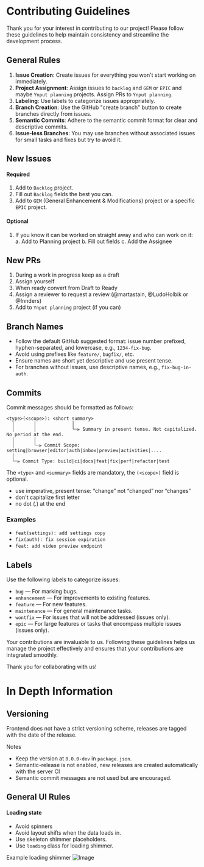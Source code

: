 # Contributing Guidelines

Thank you for your interest in contributing to our project!
Please follow these guidelines to help maintain consistency and streamline the development process.

## General Rules

1. **Issue Creation**: Create issues for everything you won't start working on immediately.
2. **Project Assignment**: Assign issues to `backlog` and `GEM` or `EPIC` and maybe `Ynput planning` projects. Assign PRs to `Ynput planning`.
3. **Labeling**: Use labels to categorize issues appropriately.
4. **Branch Creation**: Use the GitHub "create branch" button to create branches directly from issues.
5. **Semantic Commits**: Adhere to the semantic commit format for clear and descriptive commits.
6. **Issue-less Branches**: You may use branches without associated issues for small tasks and fixes but try to avoid it.

## New Issues

#### Required

1. Add to `Backlog` project.
2. Fill out `Backlog` fields the best you can.
3. Add to `GEM` (General Enhancement & Modifications) project or a specific `EPIC` project.

#### Optional

1. If you know it can be worked on straight away and who can work on it:
   a. Add to Planning project
   b. Fill out fields
   c. Add the Assignee

## New PRs

1. During a work in progress keep as a draft
2. Assign yourself
3. When ready convert from Draft to Ready
4. Assign a reviewer to request a review (@martastain, @LudoHolbik or @Innders)
5. Add to `Ynput planning` project (if you can)

## Branch Names

- Follow the default GitHub suggested format: issue number prefixed, hyphen-separated, and lowercase, e.g., `1234-fix-bug`.
- Avoid using prefixes like `feature/`, `bugfix/`, etc.
- Ensure names are short yet descriptive and use present tense.
- For branches without issues, use descriptive names, e.g., `fix-bug-in-auth`.

## Commits

Commit messages should be formatted as follows:

```
<type>(<scope>): <short summary>
  │       │             │
  │       │             └─⫸ Summary in present tense. Not capitalized. No period at the end.
  │       │
  │       └─⫸ Commit Scope: setting|browser|editor|auth|inbox|preview|activities|....
  │
  └─⫸ Commit Type: build|ci|docs|feat|fix|perf|refactor|test
```

The `<type>` and `<summary>` fields are mandatory, the `(<scope>)` field is optional.

- use imperative, present tense: “change” not “changed” nor “changes”
- don't capitalize first letter
- no dot (.) at the end

### Examples

- `feat(settings): add settings copy`
- `fix(auth): fix session expiration`
- `feat: add video preview endpoint`

## Labels

Use the following labels to categorize issues:

- `bug` — For marking bugs.
- `enhancement` — For improvements to existing features.
- `feature` — For new features.
- `maintenance` — For general maintenance tasks.
- `wontfix` — For issues that will not be addressed (issues only).
- `epic` — For large features or tasks that encompass multiple issues (issues only).

Your contributions are invaluable to us.
Following these guidelines helps us manage the project effectively and ensures that your contributions are integrated smoothly.

Thank you for collaborating with us!

# In Depth Information

## Versioning

Frontend does not have a strict versioning scheme, releases are tagged with the date of the release.

Notes

- Keep the version at `0.0.0-dev` in `package.json`.
- Semantic-release is not enabled, new releases are created automatically with the server CI
- Semantic commit messages are not used but are encouraged.

## General UI Rules

#### Loading state

- Avoid spinners
- Avoid layout shifts when the data loads in.
- Use skeleton shimmer placeholders.
- Use `loading` class for loading shimmer.

Example loading shimmer
![Image](https://github.com/ynput/ayon-frontend/assets/49156310/f589ca02-37a3-41e4-a64a-3e2062083407)
